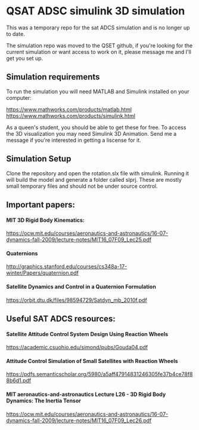 # QSAT ADSC simulink 3D simulation

This was a temporary repo for the sat ADCS simulation and is no longer up to date.

The simulation repo was moved to the QSET github, if you're looking for the current simulation or want access to work on it, please message me and I'll get you set up. 

## Simulation requirements

To run the simulation you will need MATLAB and Simulink installed on your computer:

https://www.mathworks.com/products/matlab.html
https://www.mathworks.com/products/simulink.html

As a queen's student, you should be able to get these for free. To access the 3D visualization you may need Simulink 3D Animation. Send me a message if you're interested in getting a liscense for it.

## Simulation Setup

Clone the repository and open the rotation.slx file with simulink. Running it will build the model and generate a folder called slprj. These are mostly small temporary files and should not be under source control.



## Important papers:

#### MIT 3D Rigid Body Kinematics:
https://ocw.mit.edu/courses/aeronautics-and-astronautics/16-07-dynamics-fall-2009/lecture-notes/MIT16_07F09_Lec25.pdf

#### Quaternions
http://graphics.stanford.edu/courses/cs348a-17-winter/Papers/quaternion.pdf

#### Satellite Dynamics and Control in a Quaternion Formulation
https://orbit.dtu.dk/files/98594729/Satdyn_mb_2010f.pdf

## Useful SAT ADCS resources:

#### Satellite Attitude Control System Design Using Reaction Wheels
https://academic.csuohio.edu/simond/pubs/Gouda04.pdf

#### Attitude Control Simulation of Small Satellites with Reaction Wheels
https://pdfs.semanticscholar.org/5980/a5aff47914831246305fe37b4ce78f88b6d1.pdf

#### MIT aeronautics-and-astronautics Lecture L26 - 3D Rigid Body Dynamics: The Inertia Tensor
https://ocw.mit.edu/courses/aeronautics-and-astronautics/16-07-dynamics-fall-2009/lecture-notes/MIT16_07F09_Lec26.pdf
